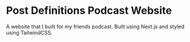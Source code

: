 # Post Definitions Podcast Website

A website that I built for my friends podcast. Built using Next.js and styled using TailwindCSS.

